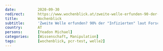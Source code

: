 ```yaml
---
date:          2020-09-30
redirect:      https://www.wochenblick.at/zweite-welle-erfunden-90-der-infizierten-sind-falsch-positiv/
title:         Wochenblick
subtitle:      'Zweite Welle erfunden? 90% der "Infizierten" laut Forscher falsch-positiv'
country:       AT
persons:       [Yeadon Michael]
categories:    [Wissenschaft, Manipulation]
tags:          [wochenblick, pcr-test, welle2]
---
```

